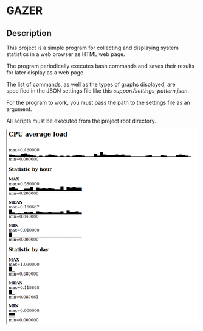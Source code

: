 # GAZER

## Description

This project is a simple program for collecting and displaying system statistics in a web browser as HTML web page.

The program periodically executes bash commands and saves their results for later display as a web page.

The list of commands, as well as the types of graphs displayed, are specified in the JSON settings file like this *support/settings_pattern.json*.

For the program to work, you must pass the path to the settings file as an argument.

All scripts must be executed from the project root directory.

![Example web page with plots](docs/page_example_1.png)